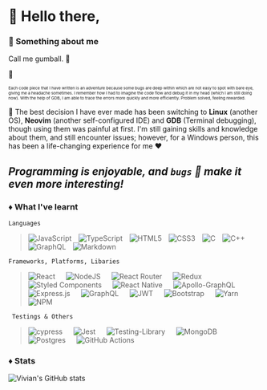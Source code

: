 # :wave: Hello there,
### :speech_balloon: Something about me
Call me gumball. :whale:

:stars: <div style="font-size:8px">Each code piece that I have written is an adventure because some bugs are deep within which are not easy to spot with bare eye, giving me a headache sometimes. I remember how I had to imagine the code flow and debug it in my head (which I am still doing now). With the help of GDB, I am able to trace the errors more quickly and more efficiently. Problem solved, feeling rewarded.</div>

:stars: The best decision I have ever made has been switching to **Linux** (another OS), **Neovim** (another self-configured IDE) and **GDB** (Terminal debugging), though using them was painful at first. I'm still gaining skills and knowledge about them, and still encounter issues; however, for a Windows person, this has been a life-changing experience for me ❤️


## *Programming is enjoyable, and `bugs` :bug: make it even more interesting!*


### :diamonds: What I've learnt
`Languages`
> ![JavaScript](https://img.shields.io/badge/javascript-%23323330.svg?style=for-the-badge&logo=javascript&logoColor=%23F7DF1E)&emsp;![TypeScript](https://img.shields.io/badge/typescript-%23007ACC.svg?style=for-the-badge&logo=typescript&logoColor=white)&emsp;![HTML5](https://img.shields.io/badge/html5-%23E34F26.svg?style=for-the-badge&logo=html5&logoColor=white)&emsp;![CSS3](https://img.shields.io/badge/css3-%231572B6.svg?style=for-the-badge&logo=css3&logoColor=white)&emsp;![C](https://img.shields.io/badge/c-%2300599C.svg?style=for-the-badge&logo=c&logoColor=white)&emsp;![C++](https://img.shields.io/badge/c++-%2300599C.svg?style=for-the-badge&logo=c%2B%2B&logoColor=white)&emsp;![GraphQL](https://img.shields.io/badge/-GraphQL-E10098?style=for-the-badge&logo=graphql&logoColor=white)&emsp;![Markdown](https://img.shields.io/badge/markdown-%23000000.svg?style=for-the-badge&logo=markdown&logoColor=white)

`Frameworks, Platforms, Libaries`
> ![React](https://img.shields.io/badge/react-%2320232a.svg?style=for-the-badge&logo=react&logoColor=%2361DAFB) &emsp; ![NodeJS](https://img.shields.io/badge/node.js-6DA55F?style=for-the-badge&logo=node.js&logoColor=white) &emsp; ![React Router](https://img.shields.io/badge/React_Router-CA4245?style=for-the-badge&logo=react-router&logoColor=white) &emsp; ![Redux](https://img.shields.io/badge/redux-%23593d88.svg?style=for-the-badge&logo=redux&logoColor=white) &emsp; ![Styled Components](https://img.shields.io/badge/styled--components-DB7093?style=for-the-badge&logo=styled-components&logoColor=white) &emsp; ![React Native](https://img.shields.io/badge/react_native-%2320232a.svg?style=for-the-badge&logo=react&logoColor=%2361DAFB) &emsp; ![Apollo-GraphQL](https://img.shields.io/badge/-ApolloGraphQL-311C87?style=for-the-badge&logo=apollo-graphql) &emsp; ![Express.js](https://img.shields.io/badge/express.js-%23404d59.svg?style=for-the-badge&logo=express&logoColor=%2361DAFB) &emsp; ![GraphQL](https://img.shields.io/badge/-GraphQL-E10098?style=for-the-badge&logo=graphql&logoColor=white) &emsp; ![JWT](https://img.shields.io/badge/JWT-black?style=for-the-badge&logo=JSON%20web%20tokens) &emsp; ![Bootstrap](https://img.shields.io/badge/bootstrap-%23563D7C.svg?style=for-the-badge&logo=bootstrap&logoColor=white) &emsp; ![Yarn](https://img.shields.io/badge/yarn-%232C8EBB.svg?style=for-the-badge&logo=yarn&logoColor=white) &emsp; ![NPM](https://img.shields.io/badge/NPM-%23000000.svg?style=for-the-badge&logo=npm&logoColor=white)

` Testings & Others`
> ![cypress](https://img.shields.io/badge/-cypress-%23E5E5E5?style=for-the-badge&logo=cypress&logoColor=058a5e) &emsp; ![Jest](https://img.shields.io/badge/-jest-%23C21325?style=for-the-badge&logo=jest&logoColor=white) &emsp; ![Testing-Library](https://img.shields.io/badge/-TestingLibrary-%23E33332?style=for-the-badge&logo=testing-library&logoColor=white) &emsp; ![MongoDB](https://img.shields.io/badge/MongoDB-%234ea94b.svg?style=for-the-badge&logo=mongodb&logoColor=white) &emsp; ![Postgres](https://img.shields.io/badge/postgres-%23316192.svg?style=for-the-badge&logo=postgresql&logoColor=white) &emsp; ![GitHub Actions](https://img.shields.io/badge/githubactions-%232671E5.svg?style=for-the-badge&logo=githubactions&logoColor=white)

### :diamonds: Stats
![Vivian's GitHub stats](https://github-readme-stats.vercel.app/api?username=gumball09&show_icons=true&theme=onedark)
